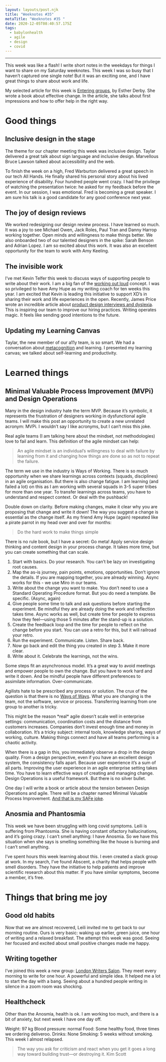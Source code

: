 ```yaml
---
layout: layouts/post.njk
title: "Weeknotes #35"
metaTitle: "Weeknotes #35 "
date: 2020-12-05T08:40:57.175Z
tags:
  - babylonhealth
  - agile
  - design
  - covid
---
```

---
This week was like a flash! I write short notes in the weekdays for things I want to share on my Saturday weeknotes. This week I was so busy that I haven’t captured one single note! But it was an exciting one, and I have great things to share about work and life.

My selected article for this week is [Entering groups](https://www.estherderby.com/entering-groups), by Esther Derby. She wrote a book about effective change. In the article, she talks about first impressions and how to offer help in the right way.

# Good things

## Inclusive design in the stage

The theme for our chapter meeting this week was inclusive design. Taylar delivered a great talk about sign language and inclusive design. Marvellous Bruce Lawson talked about accessibility and the web.

To finish the week on a high, Fred Warburton delivered a great speech in our tech All Hands. He finally shared his personal story about his lived experience of disability. Four hundred people went crazy. I had the privilege of watching the presentation twice: he asked for my feedback before the event. In our session, I was emotional. Fred is becoming a great speaker. I am sure his talk is a good candidate for any good conference next year.

## The joy of design reviews

We worked redesigning our design review process. I have learned so much. It was a joy to see Michael Owen, Jack Roles, Paul Tran and Danny Harrop working together. Open minds and willingness to make things better. We also onboarded two of our talented designers in the spike: Sarah Benson and Adrian Lopez. I am so excited about this work. It was also an excellent opportunity for the team to work with Amy Keeling.

## The invisible work

I’ve met Kevin Telfer this week to discuss ways of supporting people to write about their work. I am a big fan of the [working out loud](https://workingoutloud.com/) concept. I was so privileged to have Amy Hupe as my writing coach for ten weeks this year. I am excited that Kevin is leading this initiative to support XD’s in sharing their work and life experiences in the open. Recently, James Price wrote an incredible article about [product design interviews and dyslexia](https://medium.com/babylon-design). This is inspiring our team to improve our hiring practices. Writing operates magic. It feels like sending good intentions to the future. 

## Updating my Learning Canvas

Taylar, the new member of our a11y team, is so smart. We had a conversation about [metacognition](https://nesslabs.com/metacognition) and learning. I presented my learning canvas; we talked about self-learning and productivity.

# Learned things

## Minimal Valuable Process Improvement (MVPi) and Design Operations

Many in the design industry hate the term MVP. Because it’s symbolic, it represents the frustration of designers working in dysfunctional agile teams. I will make this post an opportunity to create a new unrelated acronym: MVPi. I wouldn’t say I like acronyms, but I can’t miss this joke.

Real agile teams (I am talking here about the mindset, not methodologies) love to fail and learn. This definition of the agile mindset can help:

> An agile mindset is an individual’s willingness to deal with failure by learning from it and changing how things are done so as not to repeat the failure.

The term we use in the industry is Ways of Working. There is so much opportunity when we share learnings across contexts (squads, disciplines) in an agile organisation. But there is also change fatigue. I am learning (and failed a lot) on this as I am working with several squads in 3-5 super tribes for more than one year. To transfer learnings across teams, you have to understand and respect context. Or deal with the pushback!

Double down on clarity. Before making changes, make it clear why you are proposing that change and write it down! The way you suggest a change is essential as the change itself. As my friend Amy Hupe (again) repeated like a pirate parrot in my head over and over for months:

> Do the hard work to make things simple

There is no rule book, but I have a secret: Go meta! Apply service design thinking and content design in your process change. It takes more time, but you can create something that can scale.

1. Start with basics. Do your research. You can’t be lazy on investigating root causes.
2. Map the as-is journey, pain points, emotions, opportunities. Don’t ignore the details. If you are mapping together, you are already winning. Async works for this - we use Miro in our teams.
3. Write about the change you want to make. You don’t need to use a Standard Operating Procedure format. But you do need a template. Be specific. (Async, again)
4. Give people some time to talk and ask questions before starting the experiment. Be mindful they are already doing the work and reflection takes time. Async works as well, but create time for people to express how they feel—using those 5 minutes after the stand-up is a solution.
5. Create the feedback loop and the time for people to reflect on the change before you start. You can use a retro for this, but it will railroad your retro.
6. Run the experiment. Communicate. Listen. Share back.
7. Now go back and edit the thing you created in step 3. Make it more clear.
8. Write about it. Celebrate the learnings, not the wins.

Some steps fit an asynchronous model. It’s a great way to avoid meetings and empower people to own the change. But you have to work hard and write it down. And be mindful people have different preferences to assimilate information. Over-communicate.

Agilists hate to be prescribed any process or solution. The crux of the question is that there is no [Ways of Ways](https://medium.com/@johnpcutler/the-way-of-ways-6988b272bcc5). What you are changing is the team, not the software, service or process. Transferring learning from one group to another is tricky.

This might be the reason \*real\* agile doesn’t scale well in enterprise settings: communication, coordination costs and the distance from customers increases. Companies don’t invest enough time and money in collaboration. It’s a tricky subject: internal tools, knowledge sharing, ways of working, culture. Making things connect and have all teams performing is a chaotic activity.

When there is a gap in this, you immediately observe a drop in the design quality. From a design perspective, even if you have an excellent design system, the consistency falls apart. Because user experience it’s a sum of all parts. Improving the user experience in an agile enterprise setting takes time. You have to learn effective ways of creating and managing change. Design Operations is a useful framework. But there is no silver bullet.

One day I will write a book or article about the tension between Design Operations and agile. There will be a chapter named Minimal Valuable Process Improvement. [And that is my SAFe joke](https://medium.com/@johnpcutler/have-you-heard-that-one-about-safe-7a567177b806).

## Anosmia and Phantosmia

This week we have been struggling with long covid symptoms. Leili is suffering from Phantosmia. She is having constant olfactory hallucinations, and it’s going crazy. I can’t smell anything: I have Anosmia. So we have this situation when she says is smelling something like the house is burning and I can’t smell anything.

I’ve spent hours this week learning about this. I even created a slack group at work. In my search, I’ve found Abscent, a charity that helps people with smell disorders. They have the initiative to help patients and improve scientific research about this matter. If you have similar symptoms, become a member, it’s free.

# Things that bring me joy

## Good old habits

Now that we are almost recovered, Leili invited me to get back to our morning routine. Ours is very basic: waking up earlier, green juice, one hour of writing and a relaxed breakfast. The attempt this week was good. Seeing her focused and excited about small positive changes made me happy.

## Writing together

I’ve joined this week a new group: [London Writers Salon](https://writershour.com). They meet every morning to write for one hour. A powerful and simple idea. It helped me a lot to start the day with a bang. Seeing about a hundred people writing in silence in a zoom room was shocking.

## Healthcheck

Other than the Anosmia, health is ok. I am working too much, and there is a bit of anxiety, but next week I have one day off.

Weight: 97 kg
Blood pressure: normal
Food: Some healthy food, three times we ordering deliveroo.
Drinks: None
Smoking: 5 weeks without smoking. This week I almost relapsed.

> The way you ask for criticism and react when you get it goes a long way toward building trust—or destroying it.
>  Kim Scott
